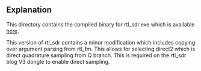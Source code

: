 ## Explanation
This directory contains the compiled binary for rtl_sdr.exe which is available [here](https://github.com/osmocom/rtl-sdr/tree/master/src).

This version of rtl_sdr contains a minor modification which includes copying over argument parsing from rtl_fm. This allows for selecting direct2 which is direct quadrature sampling from Q branch. This is required on the rtl_sdr blog V3 dongle to enable direct sampling.